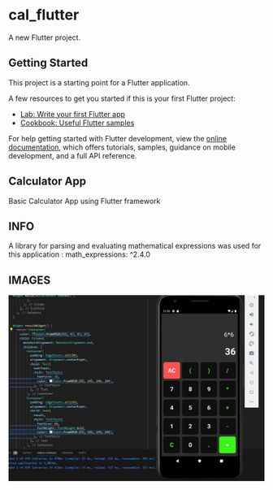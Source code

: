 # cal_flutter

A new Flutter project.

## Getting Started

This project is a starting point for a Flutter application.

A few resources to get you started if this is your first Flutter project:

- [Lab: Write your first Flutter app](https://docs.flutter.dev/get-started/codelab)
- [Cookbook: Useful Flutter samples](https://docs.flutter.dev/cookbook)

For help getting started with Flutter development, view the
[online documentation](https://docs.flutter.dev/), which offers tutorials,
samples, guidance on mobile development, and a full API reference.

## Calculator App
Basic Calculator App using Flutter framework

## INFO

A library for parsing and evaluating mathematical expressions was used for this application : math_expressions: ^2.4.0

## IMAGES

![Images](https://github.com/ChameshJayamanna/Calculator-App/blob/d242fdba30fa187469be0d7f2305e3b24d666c50/lib/Images/1.jpg)







